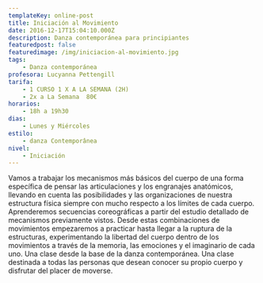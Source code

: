 ```yaml
---
templateKey: online-post
title: Iniciación al Movimiento
date: 2016-12-17T15:04:10.000Z
description: Danza contemporánea para principiantes
featuredpost: false
featuredimage: /img/iniciacion-al-movimiento.jpg
tags:
    - Danza contemporánea
profesora: Lucyanna Pettengill
tarifa:
    - 1 CURSO 1 X A LA SEMANA (2H)
    - 2x a La Semana  80€
horarios:
    - 18h a 19h30
dias:
    - Lunes y Miércoles
estilo:
    - danza Contemporânea
nivel:
    - Iniciación
---
```


Vamos a trabajar los mecanismos más básicos del cuerpo de una forma específica de pensar las articulaciones y los engranajes anatómicos, llevando en cuenta las posibilidades y las organizaciones de nuestra estructura física siempre con mucho respecto a los límites de cada cuerpo.
Aprenderemos secuencias coreográficas a partir del estudio detallado de mecanismos previamente vistos. Desde estas combinaciones de movimientos empezaremos a practicar hasta llegar a la ruptura de la estructuras, experimentando la libertad del cuerpo dentro de los movimientos a través de la memoria, las emociones y el imaginario de cada uno.
Una clase desde la base de la danza contemporánea.
Una clase destinada a todas las personas que desean conocer su propio cuerpo y disfrutar del placer de moverse.
